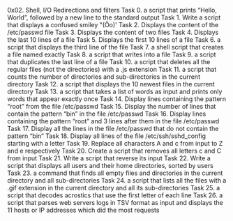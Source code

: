 0x02. Shell, I/O Redirections and filters
Task 0. a script that prints “Hello, World”, followed by a new line to the standard output
Task 1. Write a script that displays a confused smiley "(Ôo)'
Task 2. Displays the content of the /etc/passwd file
Task 3. Displays the content of two files
Task 4. Displays the last 10 lines of a file
Task 5. Displays the first 10 lines of a file
Task 6. a script that displays the third line of the file
Task 7. a shell script that creates a file named exactly
Task 8. a script that writes into a file
Task 9. a script that duplicates the last line of a file
Task 10. a script that deletes all the regular files (not the directories) with a .js extension
Task 11. a script that counts the number of directories and sub-directories in the current directory
Task 12. a script that displays the 10 newest files in the current directory
Task 13. a script that takes a list of words as input and prints only words that appear exactly once
Task 14. Display lines containing the pattern “root” from the file /etc/passwd
Task 15. Display the number of lines that contain the pattern “bin” in the file /etc/passwd
Task 16. Display lines containing the pattern “root” and 3 lines after them in the file /etc/passwd
Task 17. Display all the lines in the file /etc/passwd that do not contain the pattern “bin”
Task 18. Display all lines of the file /etc/ssh/sshd_config starting with a letter
Task 19. Replace all characters A and c from input to Z and e respectively
Task 20. Create a script that removes all letters c and C from input
Task 21. Write a script that reverse its input
Task 22. Write a script that displays all users and their home directories, sorted by users
Task 23. a command that finds all empty files and directories in the current directory and all sub-directories
Task 24. a script that lists all the files with a .gif extension in the current directory and all its sub-directories
Task 25. a script that decodes acrostics that use the first letter of each line
Task 26. a script that parses web servers logs in TSV format as input and displays the 11 hosts or IP addresses which did the most requests
